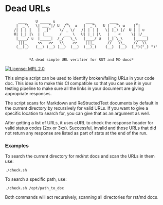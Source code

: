 # Dead URLs

          ____    U _____ u     _        ____       ____        _
         |  _"\   \| ___"|/ U  /"\  u   |  _"\   U |  _"\ u    |"|
        /| | | |   |  _|"    \/ _ \/   /| | | |   \| |_) |/  U | | u
        U| |_| |\  | |___    / ___ \   U| |_| |\   |  _ <     \| |/__
         |____/ u  |_____|  /_/   \_\   |____/ u   |_| \_\     |_____|
          |||_     <<   >>   \\    >>    |||_      //   \\_    //  \\ 
         (__)_)   (__) (__) (__)  (__)  (__)_)    (__)  (__)  (_")("_) ")"


               *A dead simple URL verifier for RST and MD docs*

[![License: MPL 2.0](https://img.shields.io/badge/License-MPL%202.0-brightgreen.svg)](https://opensource.org/licenses/MPL-2.0)

This simple script can be used to identify broken/failing URLs
in your code doc. This idea is to make this CI compatible so that
you can use it in your testing pipeline to make sure all the links
in your document are giving appropriate responses.

The script scans for Markdown and ReStructedText documents  by
default in the current directory by recursively for valid URLs.
If you want to give a specific location to search for, you can
give that as an argument as well.

After getting a list of URLs, it uses cURL to check the response
header for valid status codes (2xx or 3xx). Successful, invalid and
those URLs that did not return any response are listed as part of stats at
the end of the run.

### Examples

To search the current directory for md/rst docs and scan the URLs in them use:

```
./check.sh
```

To search a specific path, use:

```
./check.sh /opt/path_to_doc
```

Both commands will act recursively, scanning all directories for rst/md docs.

